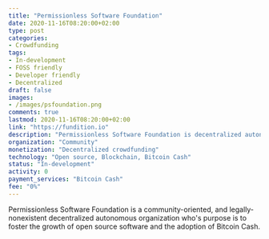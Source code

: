 ```yaml
---
title: "Permissionless Software Foundation"
date: 2020-11-16T08:20:00+02:00
type: post
categories:
- Crowdfunding
tags:
- In-development
- FOSS friendly
- Developer friendly
- Decentralized
draft: false
images:
- /images/psfoundation.png
comments: true
lastmod: 2020-11-16T08:20:00+02:00
link: "https://fundition.io"
description: "Permissionless Software Foundation is decentralized autonomous organization with the purpose to foster the growth of open source software."
organization: "Community"
monetization: "Decentralized crowdfunding"
technology: "Open source, Blockchain, Bitcoin Cash"
status: "In-development"
activity: 0
payment_services: "Bitcoin Cash"
fee: "0%"
---
```


Permissionless Software Foundation is a community-oriented, and legally-nonexistent decentralized autonomous organization who's purpose is to foster the growth of open source software and the adoption of Bitcoin Cash.<!--more-->
